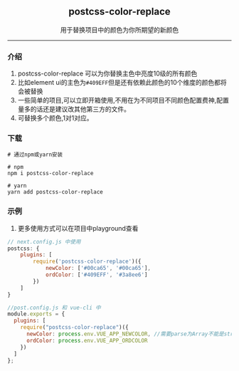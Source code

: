 <div align="center">
  <h2>postcss-color-replace</h2>
  <p>用于替换项目中的颜色为你所期望的新颜色</p>
</div>

---

### 介绍

1. postcss-color-replace 可以为你替换主色中亮度10级的所有颜色
2. 比如element ui的主色为`#409EFF`但是还有依赖此颜色的10个维度的颜色都将会被替换
3. 一些简单的项目,可以立即开箱使用,不用在为不同项目不同颜色配置费神,配置量多的话还是建议改其他第三方的文件。
4. 可替换多个颜色,1对1对应。


### 下载

```shell
# 通过npm或yarn安装

# npm
npm i postcss-color-replace

# yarn
yarn add postcss-color-replace
```


### 示例

1. 更多使用方式可以在项目中playground查看

``` javascript
// next.config.js 中使用
postcss: {
    plugins: [
        require('postcss-color-replace')({
            newColor: ['#00ca65', '#00ca65'],
            ordColor: ['#409EFF', '#3a8ee6']
        })
    ]
}

```

``` javascript
//post.config.js 和 vue-cli 中
module.exports = {
  plugins: [
    require("postcss-color-replace")({
      newColor: process.env.VUE_APP_NEWCOLOR, //需要parse为Array不能是string
      ordColor: process.env.VUE_APP_ORDCOLOR
    })
  ]
};
```
